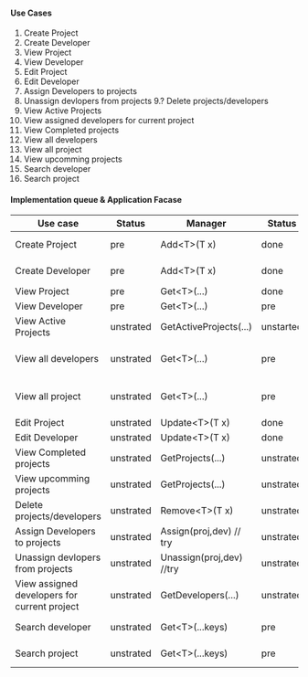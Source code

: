 #### Use Cases

1. Create Project
2. Create Developer
3. View Project
4. View Developer
5. Edit Project
6. Edit Developer
7. Assign Developers to projects
8. Unassign devlopers from projects
9.? Delete projects/developers
10. View Active Projects
11. View assigned developers for current project
12. View Completed projects
13. View all developers
14. View all project
15. View upcomming projects
16. Search developer
17. Search project

 #### Implementation queue & Application Facase

| Use case|Status| Manager |Status|Component|Status
|-| - |-| - |-|-|
| Create Project | pre | Add\<T>(T x)| done | create-project-| pre |
| Create Developer| pre | Add\<T>(T x)| done | create-developer- | done |
| View Project| pre | Get\<T>(...)| done | project- | done |
| View Developer| pre | Get\<T>(...)| pre | developer- | unstarted |
| View Active Projects| unstrated | GetActiveProjects(...)| unstarted | active-projects  | unstarted |
| View all developers| unstrated | Get\<T>(...)| pre |all-developers,list-developers| unstarted |
| View all project| unstrated | Get\<T>(...)| pre | all-projects,list-developers | unstarted |
| Edit Project| unstrated | Update\<T>(T x)| done | edit-project | unstarted |
| Edit Developer| unstrated | Update\<T>(T x)| done | edit-developer | unstarted |
| View Completed projects| unstrated | GetProjects(...)| unstrated | all-projects | unstarted |
| View upcomming projects| unstrated | GetProjects(...)| unstrated | all-projects | unstarted |
| Delete projects/developers| unstrated | Remove\<T>(T x)| unstrated | edit-developer | unstarted |
| Assign Developers to projects| unstrated | Assign(proj,dev) // try | unstrated | ? | unstarted |
| Unassign devlopers from projects| unstrated | Unassign(proj,dev) //try | unstrated | ? | unstarted |
| View assigned developers for current project| unstrated | GetDevelopers(...)| unstrated | view-develoeprs | unstarted |
| Search developer| unstrated | Get\<T>(...keys)| pre | search-component | unstarted |
| Search project| unstrated | Get\<T>(...keys)| pre| search-component | unstarted |


